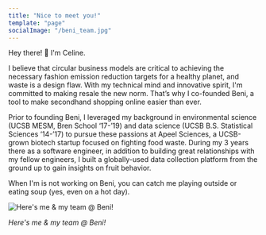 ```yaml
---
title: "Nice to meet you!"
template: "page"
socialImage: "/beni_team.jpg"
---
```


Hey there! 👋 I'm Celine. 

I believe that circular business models are critical to achieving the necessary fashion emission reduction targets for a healthy planet, and waste is a design flaw. With my technical mind and innovative spirit, I'm committed to making resale the new norm. That’s why I co-founded Beni, a tool to make secondhand shopping online easier than ever. 

Prior to founding Beni, I leveraged my background in environmental science (UCSB MESM, Bren School ‘17-’19) and data science (UCSB B.S. Statistical Sciences ‘14-’17) to pursue these passions at Apeel Sciences, a UCSB-grown biotech startup focused on fighting food waste. During my 3 years there as a software engineer, in addition to building great relationships with my fellow engineers, I built a globally-used data collection platform from the ground up to gain insights on fruit behavior. 

When I'm is not working on Beni, you can catch me playing outside or eating soup (yes, even on a hot day).

![Here's me & my team @ Beni!](/beni_team.jpg)

_Here's me & my team @ Beni!_

